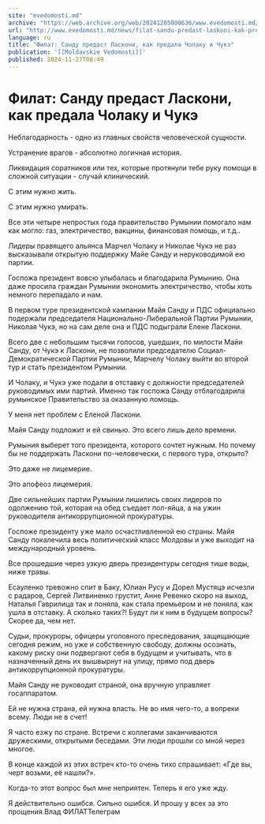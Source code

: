 ```yaml
---
site: "evedomosti.md"
archive: "https://web.archive.org/web/20241205000636/www.evedomosti.md/news/filat-sandu-predast-laskoni-kak-predala-cholaku-i-chuke"
url: "http://www.evedomosti.md/news/filat-sandu-predast-laskoni-kak-predala-cholaku-i-chuke"
language: ru
title: "Филат: Санду предаст Ласкони, как предала Чолаку и Чукэ"
publication: '[[Moldavskie Vedomosti]]'
published: 2024-11-27T08:49
---
```


# Филат: Санду предаст Ласкони, как предала Чолаку и Чукэ

Неблагодарность - одно из главных свойств человеческой сущности.

Устранение врагов - абсолютно логичная история.

Ликвидация соратников или тех, которые протянули тебе руку помощи в сложной ситуации - случай клинический.

С этим нужно жить.

С этим нужно умирать.

Все эти четыре непростых года правительство Румынии помогало нам как могло: газ, электричество, вакцины, финансовая помощь, и т.д..

Лидеры правящего альянса Марчел Чолаку и Николае Чукэ не раз высказывали открытую поддержку Майе Санду и неруководимой ею партии.

Госпожа президент вовсю улыбалась и благодарила Румынию. Она даже просила граждан Румынии экономить электричество, чтобы хоть немного перепадало и нам.

В первом туре президентской кампании Майя Санду и ПДС официально подержали председателя Национально-Либеральной Партии Румынии, Николая Чукэ, но на сам деле она и ПДС подыграли Елене Ласкони.

Всего две с небольшим тысячи голосов, ушедших, по милости Майи Санду, от Чукэ к Ласкони, не позволили председателю Социал-Демократической Партии Румынии, Марчелу Чолаку выйти во второй тур и стать президентом Румынии.

И Чолаку, и Чукэ уже подали в отставку с должности председателей руководимых ими партий. Именно так госпожа Санду отблагодарила румынское Правительство за оказанную помощь.

У меня нет проблем с Еленой Ласкони.

Майя Санду подложит и ей свинью. Это всего лишь дело времени.

Румыния выберет того президента, которого сочтет нужным. Но почему бы не поддержать Ласкони по-человечески, с первого тура, открыто?

Это даже не лицемерие.

Это апофеоз лицемерия.

Две сильнейших партии Румынии лишились своих лидеров по одолжению той, которая на обед съедает пол-яйца, а на ужин руководителя антикоррупционной прокуратуры.

Госпоже президенту уже мало осчастливленной ею страны. Майя Санду покалечила весь политический класс Молдовы и уже выходит на международный уровень.

Все прошедшие через узкую дверь президентуры сегодня тише воды, ниже травы.

Есауленко тревожно спит в Баку, Юлиан Русу и Дорел Мустяцэ исчезли с радаров, Сергей Литвиненко грустит, Анне Ревенко скоро на выход, Наталья Гаврилица так и поняла, как стала премьером и не поняла, как ушла в отставку. А сколько таких?! Будут ли к ним в будущем вопросы? Скорее да, чем нет.

Судьи, прокуроры, офицеры уголовного преследования, защищающие сегодня режим, но уже и собственную свободу, должны осознать, какому риску они подвергают себя в будущем и учитывать, что в назначенный день их вышвырнут на улицу, прямо под дверь антикоррупционной прокуратуры.

Майя Санду не руководит страной, она вручную управляет госаппаратом.

Ей не нужна страна, ей нужна власть. Не во имя чего-то, а вопреки всему. Люди не в счет!

Я часто езжу по стране. Встречи с коллегами заканчиваются дружескими, открытыми беседами. Эти люди прошли со мной через многое.

В конце каждой из этих встреч кто-то очень тихо спрашивает: «Где вы, черт возьми, её нашли?».

Когда-то этот вопрос был мне неприятен. Теперь я его уже жду.

Я действительно ошибся. Сильно ошибся. И прошу у всех за это прощения.Влад ФИЛАТТелеграм